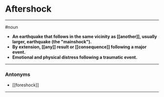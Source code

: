 # Aftershock
---
#noun
- **An earthquake that follows in the same vicinity as [[another]], usually larger, earthquake (the "mainshock").**
- **By extension, [[any]] result or [[consequence]] following a major event.**
- **Emotional and physical distress following a traumatic event.**
---
### Antonyms
- [[foreshock]]
---
